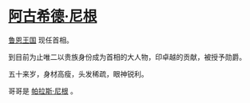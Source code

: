 # [阿古希德·尼根](../人物/阿古希德·尼根.md)

[鲁恩王国](../国家/鲁恩王国.md) 现任首相。

到目前为止唯二以贵族身份成为首相的大人物，印卓越的贡献，被授予勋爵。

五十来岁，身材高瘦，头发稀疏，眼神锐利。

哥哥是 [帕拉斯·尼根](../人物/帕拉斯·尼根.md) 。